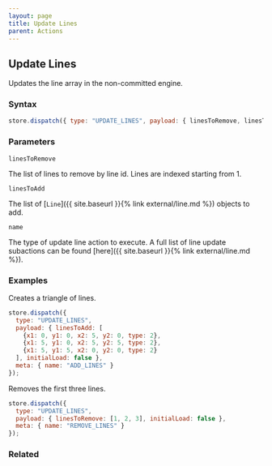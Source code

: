 ```yaml
---
layout: page
title: Update Lines
parent: Actions
---
```


## Update Lines

Updates the line array in the non-committed engine.

### Syntax

```js
store.dispatch({ type: "UPDATE_LINES", payload: { linesToRemove, linesToAdd, initialLoad: false }, meta: { name } });
```

### Parameters

`linesToRemove`

The list of lines to remove by line id. Lines are indexed starting from 1.

`linesToAdd`

The list of [`Line`]({{ site.baseurl }}{% link external/line.md %}) objects to add.

`name`

The type of update line action to execute. A full list of line update subactions can be found [here]({{ site.baseurl }}{% link external/line.md %}).

### Examples

Creates a triangle of lines.

```js
store.dispatch({
  type: "UPDATE_LINES",
  payload: { linesToAdd: [
    {x1: 0, y1: 0, x2: 5, y2: 0, type: 2},
    {x1: 5, y1: 0, x2: 5, y2: 5, type: 2},
    {x1: 5, y1: 5, x2: 0, y2: 0, type: 2}
  ], initialLoad: false },
  meta: { name: "ADD_LINES" }
});
```

Removes the first three lines.

```js
store.dispatch({
  type: "UPDATE_LINES",
  payload: { linesToRemove: [1, 2, 3], initialLoad: false },
  meta: { name: "REMOVE_LINES" }
});
```

### Related
